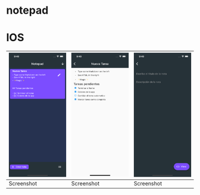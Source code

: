 # notepad

# IOS
![Video](assets/screens/1.png) | ![ScreenShots](assets/screens/2.png) | ![ScreenShots](assets/screens/3.png)
-----------------------------------|------------------------------------|------------------------------------
Screenshot                         |  Screenshot                        |    Screenshot

